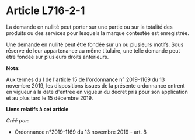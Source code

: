 # Article L716-2-1

La demande en nullité peut porter sur une partie ou sur la totalité des produits ou des services pour lesquels la marque
contestée est enregistrée.

Une demande en nullité peut être fondée sur un ou plusieurs motifs. Sous réserve de leur appartenance au même titulaire, une
telle demande peut être fondée sur plusieurs droits antérieurs.

**Nota:**

Aux termes du I de l'article 15 de l'ordonnance n° 2019-1169 du 13 novembre 2019, les dispositions issues de la présente
ordonnance entrent en vigueur à la date d'entrée en vigueur du décret pris pour son application et au plus tard le 15
décembre 2019.

**Liens relatifs à cet article**

_Créé par_:

  - Ordonnance n°2019-1169 du 13 novembre 2019 - art. 8
